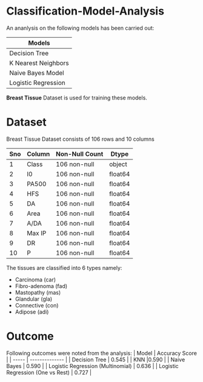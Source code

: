 # Classification-Model-Analysis

An ananlysis on the following models has been carried out:

| Models |
| ------------- |
| Decision Tree |
| K Nearest Neighbors |
| Naive Bayes Model |
| Logistic Regression |

**Breast Tissue** Dataset is used for training these models.

# Dataset 

Breast Tissue Dataset consists of 106 rows and 10 columns

| Sno | Column | Non-Null Count | Dtype |
| --- | ------ | -------------- | ----- | 
| 1 | Class  | 106 non-null |  object | 
| 2 | I0     | 106 non-null |  float64 |
| 3 | PA500  | 106 non-null |  float64 |
| 4 | HFS    | 106 non-null |  float64 |
| 5 | DA     | 106 non-null |  float64 |
| 6 | Area   | 106 non-null |  float64 |
| 7 | A/DA   | 106 non-null |  float64 |
| 8 | Max IP | 106 non-null |  float64 |
| 9 | DR     | 106 non-null |  float64 |
| 10 | P     | 106 non-null |  float64 |

The tissues are classified into 6 types namely:

 - Carcinoma (car)
 - Fibro-adenoma (fad)
 - Mastopathy (mas)
 - Glandular (gla)
 - Connective (con)
 - Adipose (adi)


# Outcome

Following outcomes were noted from the analysis:
| Model | Accuracy Score |
| ----- | -------------- |
| Decision Tree | 0.545 |
| KNN |0.590 |
| Naive Bayes | 0.590 |
| Logistic Regression (Multinomial) | 0.636 |
| Logistic Regression (One vs Rest) | 0.727 |

